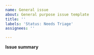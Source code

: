 ```yaml
---
name: General issue
about: General purpose issue template
title: ''
labels: 'Status: Needs Triage'
assignees: ''

---
```


**Issue summary**
<!-- A clear and 
